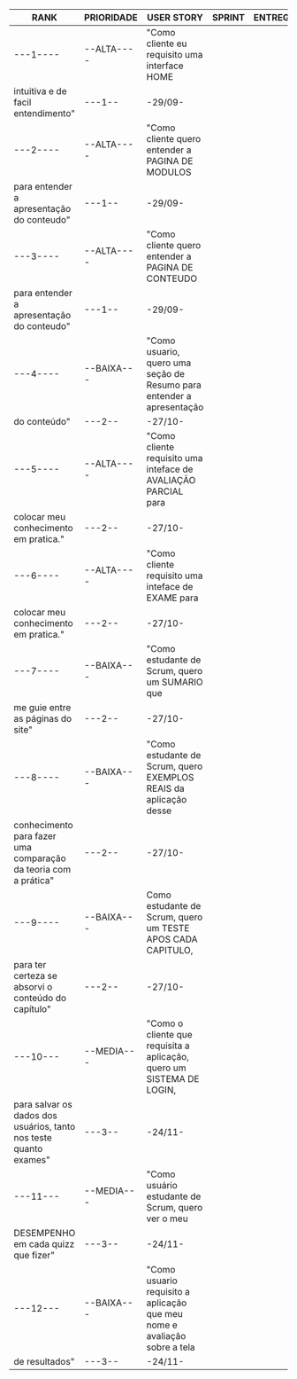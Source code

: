 | RANK     | PRIORIDADE | USER STORY | SPRINT | ENTREGA |
| -------- | ---------- | ---------- | ------ | ------- |
| ---1---- | --ALTA---- | "Como cliente eu requisito uma interface HOME
intuitiva e de facil entendimento"  | ---1-- | -29/09- |
| ---2---- | --ALTA---- | "Como cliente quero entender a PAGINA DE MODULOS
para entender a apresentação do conteudo"  | ---1-- | -29/09- |
| ---3---- | --ALTA---- | "Como cliente quero entender a PAGINA DE CONTEUDO
para entender a apresentação do conteudo"  | ---1-- | -29/09- |
| ---4---- | --BAIXA--- | "Como usuario, quero uma seção de Resumo para entender a apresentação
do conteúdo" | ---2-- | -27/10- |
| ---5---- | --ALTA---- | "Como cliente requisito uma inteface de AVALIAÇÃO PARCIAL para
colocar meu conhecimento em pratica." | ---2-- | -27/10- |
| ---6---- | --ALTA---- | "Como cliente requisito uma inteface de EXAME para
colocar meu conhecimento em pratica."  | ---2-- | -27/10- |
| ---7---- | --BAIXA--- | "Como estudante de Scrum, quero um SUMARIO que
me guie entre as páginas do site"  | ---2-- | -27/10- |
| ---8---- | --BAIXA--- | "Como estudante de Scrum, quero EXEMPLOS REAIS da aplicação desse
conhecimento para fazer uma comparação da teoria com a prática"  | ---2-- | -27/10- |
| ---9---- | --BAIXA--- | Como estudante de Scrum, quero um TESTE APOS CADA CAPITULO,
 para ter certeza se absorvi o conteúdo do capítulo"  | ---2-- | -27/10- |
| ---10--- | --MEDIA--- | "Como o cliente que requisita a aplicação, quero um SISTEMA DE LOGIN,
para salvar os dados dos usuários, tanto nos teste quanto exames"  | ---3-- | -24/11- |
| ---11--- | --MEDIA--- | "Como usuário estudante de Scrum, quero ver o meu
DESEMPENHO em cada quizz que fizer"  | ---3-- | -24/11- |
| ---12--- | --BAIXA--- | "Como usuario requisito a aplicação que meu nome e avaliação sobre a tela
de resultados"  | ---3-- | -24/11- |
